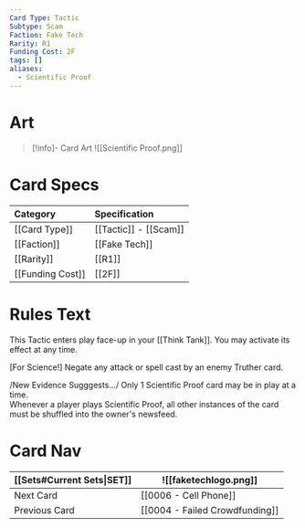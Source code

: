 ```yaml
---
Card Type: Tactic
Subtype: Scam
Faction: Fake Tech
Rarity: R1
Funding Cost: 2F
tags: []
aliases:
  - Scientific Proof
---
```

# Art

> [!info]- Card Art
> ![[Scientific Proof.png]]

# Card Specs

| Category | Specification| 
| :--- | :--- |
| [[Card Type]] | [[Tactic]] - [[Scam]] |  
| [[Faction]] | [[Fake Tech]] |  
| [[Rarity]] | [[R1]] | 
| [[Funding Cost]] | [[2F]] |  

# Rules Text  

This Tactic enters play face-up in your [[Think Tank]]. You may activate its effect at any time.  

[For Science!] Negate any attack or spell cast by an enemy Truther card.  

/New Evidence Sugggests.../ Only 1 Scientific Proof card may be in play at a time.  
Whenever a player plays Scientific Proof, all other instances of the card must be shuffled into the owner's newsfeed.  

# Card Nav

| [[Sets#Current Sets\|SET]] | ![[faketechlogo.png]] |
| --------------------------- | --------------------- |
| Next Card                   | [[0006 - Cell Phone]]                  |
| Previous Card               | [[0004 - Failed Crowdfunding]]                  |



